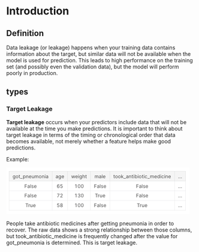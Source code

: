 # Introduction

## Definition
Data leakage (or leakage) happens when your training data contains information about the target, 
but similar data will not be available when the model is used for prediction. 
This leads to high performance on the training set (and possibly even the validation data), 
but the model will perform poorly in production.

## types

### Target Leakage
**Target leakage** occurs when your predictors include data that will not be available at the time you make predictions. 
It is important to think about target leakage in terms of the timing or chronological order that data becomes available, 
not merely whether a feature helps make good predictions.

Example:

![img_5.png](../images/data_science/img_5.png)

People take antibiotic medicines after getting pneumonia in order to recover. 
The raw data shows a strong relationship between those columns,
but took_antibiotic_medicine is frequently changed after the value for got_pneumonia is determined. 
This is target leakage.
